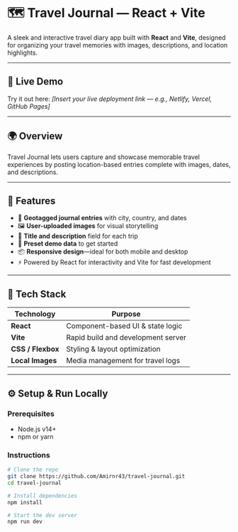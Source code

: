 # 🗺️ Travel Journal — React + Vite

A sleek and interactive travel diary app built with **React** and **Vite**, designed for organizing your travel memories with images, descriptions, and location highlights.

---

## 🚀 Live Demo

Try it out here: *[Insert your live deployment link — e.g., Netlify, Vercel, GitHub Pages]*

---

## 🌍 Overview

Travel Journal lets users capture and showcase memorable travel experiences by posting location-based entries complete with images, dates, and descriptions.

---

## 🎯 Features

- 📍 **Geotagged journal entries** with city, country, and dates  
- 🖼️ **User-uploaded images** for visual storytelling  
- 📝 **Title and description** field for each trip  
- 💾 **Preset demo data** to get started  
- 📦 **Responsive design**—ideal for both mobile and desktop  
- ⚡ Powered by React for interactivity and Vite for fast development

---

## 🧪 Tech Stack

| Technology        | Purpose                             |
|-------------------|-------------------------------------|
| **React**         | Component-based UI & state logic    |
| **Vite**          | Rapid build and development server  |
| **CSS / Flexbox** | Styling & layout optimization       |
| **Local Images**  | Media management for travel logs    |

---

## ⚙️ Setup & Run Locally

### Prerequisites

- Node.js v14+  
- npm or yarn

### Instructions

```bash
# Clone the repo
git clone https://github.com/Amirnr43/travel-journal.git
cd travel-journal

# Install dependencies
npm install

# Start the dev server
npm run dev
